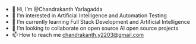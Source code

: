 - 👋 Hi, I’m @Chandrakanth Yarlagadda
- 👀 I’m interested in Artificial Intelligence and Automation Testing
- 🌱 I’m currently learning Full Stack Development and Artificial Intelligence
- 💞️ I’m looking to collaborate on open source AI open source projects
- 📫 How to reach me chandrakanth.y2203@gmail.com

<!---
Chandrakanth2203/Chandrakanth2203 is a ✨ special ✨ repository because its `README.md` (this file) appears on your GitHub profile.
You can click the Preview link to take a look at your changes.
--->

